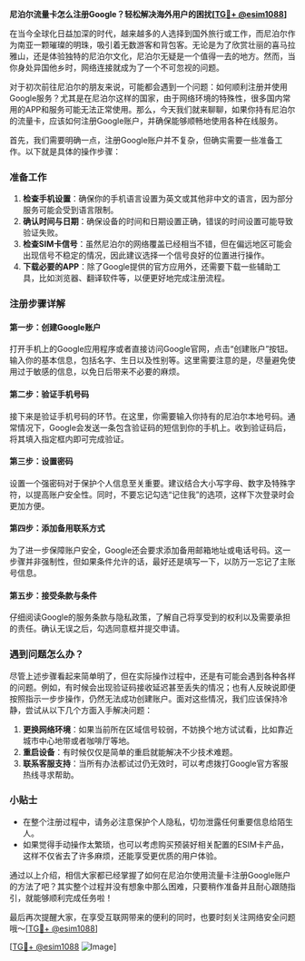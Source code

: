 **尼泊尔流量卡怎么注册Google？轻松解决海外用户的困扰[[TG💪+ @esim1088](https://t.me/s/esim1088)]**

在当今全球化日益加深的时代，越来越多的人选择到国外旅行或工作，而尼泊尔作为南亚一颗璀璨的明珠，吸引着无数游客和背包客。无论是为了欣赏壮丽的喜马拉雅山，还是体验独特的尼泊尔文化，尼泊尔无疑是一个值得一去的地方。然而，当你身处异国他乡时，网络连接就成为了一个不可忽视的问题。

对于初次前往尼泊尔的朋友来说，可能都会遇到一个问题：如何顺利注册并使用Google服务？尤其是在尼泊尔这样的国家，由于网络环境的特殊性，很多国内常用的APP和服务可能无法正常使用。那么，今天我们就来聊聊，如果你持有尼泊尔的流量卡，应该如何注册Google账户，并确保能够顺畅地使用各种在线服务。

首先，我们需要明确一点，注册Google账户并不复杂，但确实需要一些准备工作。以下就是具体的操作步骤：

### 准备工作

1. **检查手机设置**：确保你的手机语言设置为英文或其他非中文的语言，因为部分服务可能会受到语言限制。
2. **确认时间与日期**：确保设备的时间和日期设置正确，错误的时间设置可能导致验证失败。
3. **检查SIM卡信号**：虽然尼泊尔的网络覆盖已经相当不错，但在偏远地区可能会出现信号不稳定的情况，因此建议选择一个信号良好的位置进行操作。
4. **下载必要的APP**：除了Google提供的官方应用外，还需要下载一些辅助工具，比如浏览器、翻译软件等，以便更好地完成注册流程。

### 注册步骤详解

#### 第一步：创建Google账户
打开手机上的Google应用程序或者直接访问Google官网，点击“创建账户”按钮。输入你的基本信息，包括名字、生日以及性别等。这里需要注意的是，尽量避免使用过于敏感的信息，以免日后带来不必要的麻烦。

#### 第二步：验证手机号码
接下来是验证手机号码的环节。在这里，你需要输入你持有的尼泊尔本地号码。通常情况下，Google会发送一条包含验证码的短信到你的手机上。收到验证码后，将其填入指定框内即可完成验证。

#### 第三步：设置密码
设置一个强密码对于保护个人信息至关重要。建议结合大小写字母、数字及特殊字符，以提高账户安全性。同时，不要忘记勾选“记住我”的选项，这样下次登录时会更加方便。

#### 第四步：添加备用联系方式
为了进一步保障账户安全，Google还会要求添加备用邮箱地址或电话号码。这一步骤并非强制性，但如果条件允许的话，最好还是填写一下，以防万一忘记了主账号信息。

#### 第五步：接受条款与条件
仔细阅读Google的服务条款与隐私政策，了解自己将享受到的权利以及需要承担的责任。确认无误之后，勾选同意框并提交申请。

### 遇到问题怎么办？

尽管上述步骤看起来简单明了，但在实际操作过程中，还是有可能会遇到各种各样的问题。例如，有时候会出现验证码接收延迟甚至丢失的情况；也有人反映说即便按照指示一步步操作，仍然无法成功创建账户。面对这些情况，我们应该保持冷静，尝试从以下几个方面入手解决问题：

1. **更换网络环境**：如果当前所在区域信号较弱，不妨换个地方试试看，比如靠近城市中心地带或者咖啡厅等地。
2. **重启设备**：有时候仅仅是简单的重启就能解决不少技术难题。
3. **联系客服支持**：当所有办法都试过仍无效时，可以考虑拨打Google官方客服热线寻求帮助。

### 小贴士

- 在整个注册过程中，请务必注意保护个人隐私，切勿泄露任何重要信息给陌生人。
- 如果觉得手动操作太繁琐，也可以考虑购买预装好相关配置的ESIM卡产品，这样不仅省去了许多麻烦，还能享受更优质的用户体验。

通过以上介绍，相信大家都已经掌握了如何在尼泊尔使用流量卡注册Google账户的方法了吧？其实整个过程并没有想象中那么困难，只要稍作准备并且耐心跟随指引，就能够顺利完成任务啦！

最后再次提醒大家，在享受互联网带来的便利的同时，也要时刻关注网络安全问题哦～[[TG💪+ @esim1088](https://t.me/s/esim1088)]

[[TG💪+ @esim1088](https://t.me/s/esim1088) ![Image](https://i.postimg.cc/4NQfJmqS/Snipaste-2025-05-13-00-14-12.png)]